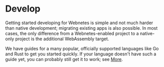 # Develop

Getting started developing for Webnetes is simple and not much harder than native development; migrating existing apps is also possible. In most cases, the only difference from a Webnetes-enabled project to a native-only project is the additional WebAssembly target.

We have guides for a many popular, officially supported languages like Go and Rust to get you started quickly. If your language doesn't have such a guide yet, you can probably still get it to work; see [More](./more.md).
